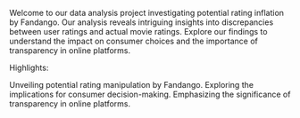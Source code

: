 Welcome to our data analysis project investigating potential rating inflation by Fandango. Our analysis reveals intriguing insights into discrepancies between user ratings and actual movie ratings. 
Explore our findings to understand the impact on consumer choices and the importance of transparency in online platforms.

Highlights:

Unveiling potential rating manipulation by Fandango.
Exploring the implications for consumer decision-making.
Emphasizing the significance of transparency in online platforms.

